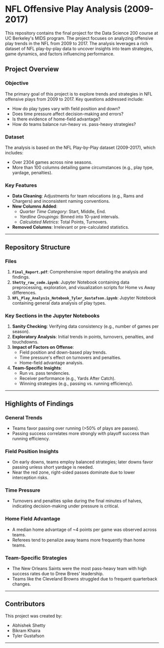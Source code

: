 # NFL Offensive Play Analysis (2009-2017)

This repository contains the final project for the Data Science 200 course at UC Berkeley's MIDS program. The project focuses on analyzing offensive play trends in the NFL from 2009 to 2017. The analysis leverages a rich dataset of NFL play-by-play data to uncover insights into team strategies, game dynamics, and factors influencing performance.

## **Project Overview**

### **Objective**
The primary goal of this project is to explore trends and strategies in NFL offensive plays from 2009 to 2017. Key questions addressed include:
- How do play types vary with field position and down?
- Does time pressure affect decision-making and errors?
- Is there evidence of home-field advantage?
- How do teams balance run-heavy vs. pass-heavy strategies?

### **Dataset**
The analysis is based on the NFL Play-by-Play dataset (2009-2017), which includes:
- Over 2304 games across nine seasons.
- More than 100 columns detailing game circumstances (e.g., play type, yardage, penalties).

### **Key Features**
- **Data Cleaning**: Adjustments for team relocations (e.g., Rams and Chargers) and inconsistent naming conventions.
- **New Columns Added**:
  - *Quarter Time Category*: Start, Middle, End.
  - *Yardline Groupings*: Binned into 10-yard intervals.
  - *Calculated Metrics*: Total Points, Turnovers.
- **Removed Columns**: Irrelevant or pre-calculated statistics.

---

## **Repository Structure**

### **Files**
1. **`Final_Report.pdf`**: Comprehensive report detailing the analysis and findings.
2. **`Shetty_raw_code.ipynb`**: Jupyter Notebook containing data preprocessing, exploration, and visualization scripts for Home vs Away differences.
3. **`NFL_Play_Analysis_Notebook_Tyler_Gustafson.ipynb`**: Jupyter Notebook containing general data analysis of play types.

### **Key Sections in the Jupyter Notebooks**
1. **Sanity Checking**: Verifying data consistency (e.g., number of games per season).
2. **Exploratory Analysis**: Initial trends in points, turnovers, penalties, and touchdowns.
3. **Impact of Factors on Offense**:
   - Field position and down-based play trends.
   - Time pressure's effect on turnovers and penalties.
   - Home-field advantage analysis.
4. **Team-Specific Insights**:
   - Run vs. pass tendencies.
   - Receiver performance (e.g., Yards After Catch).
   - Winning strategies (e.g., passing vs. running efficiency).

---

## **Highlights of Findings**

### **General Trends**
- Teams favor passing over running (>50% of plays are passes).
- Passing success correlates more strongly with playoff success than running efficiency.

### **Field Position Insights**
- On early downs, teams employ balanced strategies; later downs favor passing unless short yardage is needed.
- Near the red zone, right-sided passes dominate due to lower interception risks.

### **Time Pressure**
- Turnovers and penalties spike during the final minutes of halves, indicating decision-making under pressure is critical.

### **Home Field Advantage**
- A median home advantage of ~4 points per game was observed across teams.
- Referees tend to penalize away teams more frequently than home teams.

### **Team-Specific Strategies**
- The New Orleans Saints were the most pass-heavy team with high success rates due to Drew Brees' leadership.
- Teams like the Cleveland Browns struggled due to frequent quarterback changes.

---

## **Contributors**
This project was created by:
- Abhishek Shetty
- Bikram Khaira
- Tyler Gustafson

---

